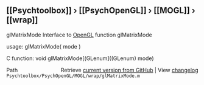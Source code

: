 ## [[Psychtoolbox]] &#8250; [[PsychOpenGL]] &#8250; [[MOGL]] &#8250; [[wrap]]

glMatrixMode  Interface to [OpenGL](OpenGL) function glMatrixMode  
  
usage:  glMatrixMode( mode )  
  
C function:  void glMatrixMode[(GLenum]((GLenum) mode)  




<div class="code_header" style="text-align:right;">
  <span style="float:left;">Path&nbsp;&nbsp;</span> <span class="counter">Retrieve <a href=
  "https://raw.github.com/Psychtoolbox-3/Psychtoolbox-3/beta/Psychtoolbox/PsychOpenGL/MOGL/wrap/glMatrixMode.m">current version from GitHub</a> | View <a href=
  "https://github.com/Psychtoolbox-3/Psychtoolbox-3/commits/beta/Psychtoolbox/PsychOpenGL/MOGL/wrap/glMatrixMode.m">changelog</a></span>
</div>
<div class="code">
  <code>Psychtoolbox/PsychOpenGL/MOGL/wrap/glMatrixMode.m</code>
</div>

